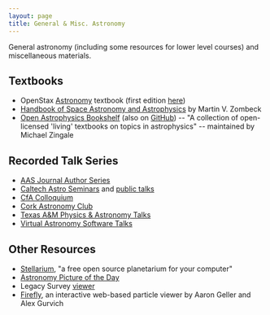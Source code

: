 ```yaml
---
layout: page
title: General & Misc. Astronomy
---
```


General astronomy (including some resources for lower level courses) and miscellaneous materials.

<!-- https://www.nasa.gov/content/goddard/hubble-e-books -->

## Textbooks
- OpenStax [Astronomy](https://openstax.org/details/books/astronomy-2e) textbook (first edition [here](https://openstax.org/details/books/astronomy))
- [Handbook of Space Astronomy and Astrophysics](https://ads.harvard.edu/books/hsaa/toc.html) by Martin V. Zombeck
- [Open Astrophysics Bookshelf](http://open-astrophysics-bookshelf.github.io) (also on [GitHub](https://github.com/Open-Astrophysics-Bookshelf)) -- "A collection of open-licensed 'living' textbooks on topics in astrophysics" -- maintained by Michael Zingale

## Recorded Talk Series
- [AAS Journal Author Series](https://www.youtube.com/playlist?list=PLFhVT3VzlwKrArGdcNhtSCF4NbDBd6K5_)
- [Caltech Astro Seminars](https://www.youtube.com/@CaltechAstroSeminars) and [public talks](https://www.youtube.com/@CaltechAstro)
- [CfA Colloquium](https://www.youtube.com/@cfacolloquium3139)
- [Cork Astronomy Club](https://www.youtube.com/@corkastronomyclub/videos)
- [Texas A&M Physics & Astronomy Talks](https://www.youtube.com/@TAMUPhysAstrLectures)
- [Virtual Astronomy Software Talks](https://vast-seminars.github.io)

## Other Resources
- [Stellarium](https://stellarium.org), "a free open source planetarium for your computer"
- [Astronomy Picture of the Day](https://apod.nasa.gov/apod/astropix.html)
- Legacy Survey [viewer](https://www.legacysurvey.org/viewer)
- [Firefly](http://firefly.rcs.northwestern.edu), an interactive web-based particle viewer by Aaron Geller and Alex Gurvich